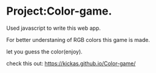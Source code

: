 # Project:Color-game.

Used javascript to write this web app. 

For better understaning of RGB colors this game is made.

let you guess the color(enjoy).

check this out: https://kickas.github.io/Color-game/
